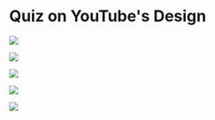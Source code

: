 # Quiz on YouTube's Design

![](<https://kuweiguge.github.io/Grokking-Modern-System-Design-Interview-Gitbook/assets/Screenshot 2023-09-02 at 5.04.58 PM.png>)

![](<https://kuweiguge.github.io/Grokking-Modern-System-Design-Interview-Gitbook/assets/Screenshot 2023-09-02 at 5.06.51 PM.png>)

![](<https://kuweiguge.github.io/Grokking-Modern-System-Design-Interview-Gitbook/assets/Screenshot 2023-09-02 at 5.07.02 PM.png>)

![](<https://kuweiguge.github.io/Grokking-Modern-System-Design-Interview-Gitbook/assets/Screenshot 2023-09-02 at 5.12.52 PM.png>)

![](<https://kuweiguge.github.io/Grokking-Modern-System-Design-Interview-Gitbook/assets/Screenshot 2023-09-02 at 5.13.04 PM.png>)

